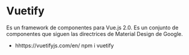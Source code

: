 # Vuetify
Es un framework de componentes para Vue.js 2.0. Es un conjunto de componentes que siguen las directrices de Material Design de Google.
- hhttps://vuetifyjs.com/en/
npm i vuetify